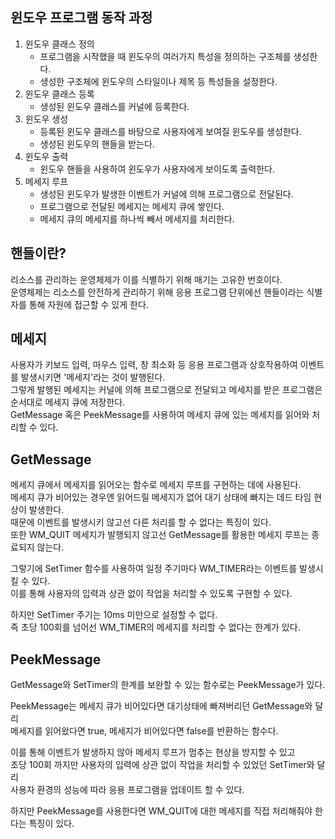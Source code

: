 ## 윈도우 프로그램 동작 과정
1. 윈도우 클래스 정의
   - 프로그램을 시작했을 때 윈도우의 여러가지 특성을 정의하는 구조체를 생성한다.
   - 생성한 구조체에 윈도우의 스타일이나 제목 등 특성들을 설정한다.
2. 윈도우 클래스 등록
   - 생성된 윈도우 클래스를 커널에 등록한다.
3. 윈도우 생성
   - 등록된 윈도우 클래스를 바탕으로 사용자에게 보여질 윈도우를 생성한다.
   - 생성된 윈도우의 핸들을 받는다.
4. 윈도우 출력
   - 윈도우 핸들을 사용하여 윈도우가 사용자에게 보이도록 출력한다.
5. 메세지 루프
   - 생성된 윈도우가 발생한 이벤트가 커널에 의해 프로그램으로 전달된다.
   - 프로그램으로 전달된 메세지는 메세지 큐에 쌓인다.
   - 메세지 큐의 메세지를 하나씩 빼서 메세지를 처리한다.

## 핸들이란?
리소스를 관리하는 운영체제가 이를 식별하기 위해 매기는 고유한 번호이다.<br/>
운영체제는 리소스를 안전하게 관리하기 위해 응용 프로그램 단위에선 핸들이라는 식별자를 통해 자원에 접근할 수 있게 한다.

## 메세지
사용자가 키보드 입력, 마우스 입력, 창 최소화 등 응용 프로그램과 상호작용하여 이벤트를 발생시키면 '메세지'라는 것이 발행된다.<br/>
그렇게 발행된 메세지는 커널에 의해 프로그램으로 전달되고 메세지를 받은 프로그램은 순서대로 메세지 큐에 저장한다.<br/>
GetMessage 혹은 PeekMessage를 사용하여 메세지 큐에 있는 메세지를 읽어와 처리할 수 있다.

## GetMessage
메세지 큐에서 메세지를 읽어오는 함수로 메세지 루프를 구현하는 데에 사용된다.<br/>
메세지 큐가 비어있는 경우엔 읽어드릴 메세지가 없어 대기 상태에 빠지는 데드 타임 현상이 발생한다.<br/>
때문에 이벤트를 발생시키 않고선 다른 처리를 할 수 없다는 특징이 있다.<br/>
또한 WM_QUIT 메세지가 발행되지 않고선 GetMessage를 활용한 메세지 루프는 종료되지 않는다.

그렇기에 SetTimer 함수를 사용하여 일정 주기마다 WM_TIMER라는 이벤트를 발생시킬 수 있다.<br/>
이를 통해 사용자의 입력과 상관 없이 작업을 처리할 수 있도록 구현할 수 있다.

하지만 SetTimer 주기는 10ms 미만으로 설정할 수 없다.<br/>
즉 초당 100회를 넘어선 WM_TIMER의 메세지를 처리할 수 없다는 한계가 있다.

## PeekMessage
GetMessage와 SetTimer의 한계를 보완할 수 있는 함수로는 PeekMessage가 있다.

PeekMessage는 메세지 큐가 비어있다면 대기상태에 빠져버리던 GetMessage와 달리<br/>
메세지를 읽어왔다면 true, 메세지가 비어있다면 false를 반환하는 함수다.

이를 통해 이벤트가 발생하지 않아 메세지 루프가 멈추는 현상을 방지할 수 있고<br/>
초당 100회 까지만 사용자의 입력에 상관 없이 작업을 처리할 수 있었던 SetTimer와 달리<br/>
사용자 환경의 성능에 따라 응용 프로그램을 업데이트 할 수 있다.

하지만 PeekMessage를 사용한다면 WM_QUIT에 대한 메세지를 직접 처리해줘야 한다는 특징이 있다.